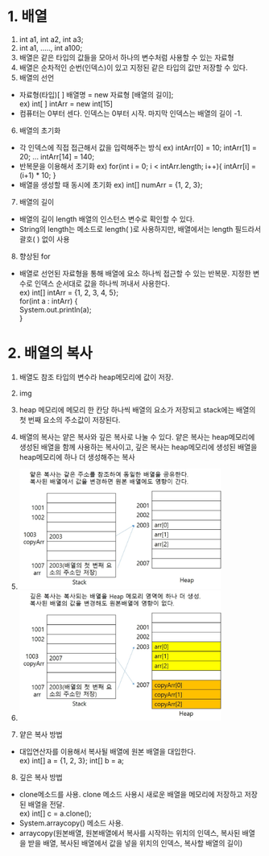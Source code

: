 # 1. 배열
1. int a1, int a2, int a3;
2. int a1, ....., int a100;
3. 배열은 같은 타입의 값들을 모아서 하나의 변수처럼 사용할 수 있는 자료형
4. 배열은 순차적인 순번(인덱스)이 있고 지정된 같은 타입의 값만 저장할 수 있다.
5. 배열의 선언
- 자료형(타입)[ ] 배열명 = new 자료형 [배열의 길이];  
ex) int[ ] intArr = new int[15]
- 컴퓨터는 0부터 센다. 인덱스는 0부터 시작. 마지막 인덱스는 배열의 길이 -1.
6. 배열의 초기화
- 각 인덱스에 직접 접근해서 값을 입력해주는 방식
ex) intArr[0] = 10;
    intArr[1] = 20;
    ...
    intArr[14] = 140;
- 반복문을 이용해서 초기화
ex) for(int i = 0; i < intArr.length; i++){
    intArr[i] = (i+1) * 10;
}
- 배열을 생성할 때 동시에 초기화
ex) int[] numArr = {1, 2, 3};
7. 배열의 길이
- 배열의 길이 length 배열의 인스턴스 변수로 확인할 수 있다.
- String의 length는 메소드로 length( )로 사용하지만, 배열에서는 length 필드라서 괄호( ) 없이 사용

8. 향상된 for
- 배열로 선언된 자료형을 통해 배열에 요소 하나씩 접근할 수 있는 반복문. 지정한 변수로 인덱스 순서대로 값을 하나씩 꺼내서 사용한다.  
ex) int[] intArr = {1, 2, 3, 4, 5};  
for(int a : intArr) {  
    System.out.println(a);  
}

# 2. 배열의 복사
1. 배열도 참조 타입의 변수라 heap메모리에 값이 저장.
2. img
3. heap 메모리에 메모리 한 칸당 하나씩 배열의 요소가 저장되고 stack에는 배열의 첫 번째 요소의 주소값이 저장된다.
4. 배열의 복사는 얕은 복사와 깊은 복사로 나눌 수 있다. 얕은 복사는 heap메모리에 생성된 배열을 함께 사용하는 복사이고, 깊은 복사는 heap메모리에 생성된 배열을 heap메모리에 하나 더 생성해주는 복사
5. <img width="400" src = "images/얕은 복사.jpg">
6. <img width="400" src = "images/깊은 복사.jpg"> 

7. 얕은 복사 방법
- 대입연산자를 이용해서 복사될 배열에 원본 배열을 대입한다.  
ex) int[] a = {1, 2, 3};
    int[] b = a;
8. 깊은 복사 방법
- clone메소드를 사용. clone 메소드 사용시 새로운 배열을 메모리에 저장하고 저장된 배열을 전달.  
ex) int[] c = a.clone();
- System.arraycopy() 메소드 사용.  
- arraycopy(원본배열, 원본배열에서 복사를 시작하는 위치의 인덱스, 복사된 배열을 받을 배열, 복사된 배열에서 값을 넣을 위치의 인덱스, 복사할 배열의 길이)